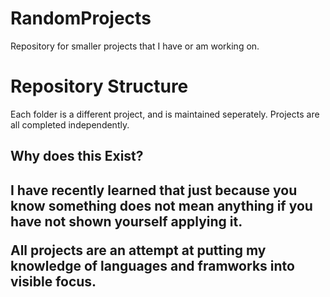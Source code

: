 # RandomProjects
Repository for smaller projects that I have or am working on.
<h1>Repository Structure</h1>
<p>Each folder is a different project, and is maintained seperately. Projects are all completed independently.</p>
<h2>Why does this Exist?<h2>
<p> I have recently learned that just because you know something does not mean anything if you have not shown yourself applying it.
<p>All projects are an attempt at 
putting my knowledge of languages and framworks into visible focus.</p>

